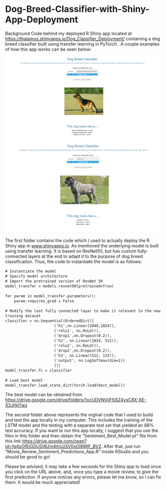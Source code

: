 # Dog-Breed-Classifier-with-Shiny-App-Deployment
Background Code behind my deployed R Shiny app located at https://thalamus.shinyapps.io/Dog_Classifier_Deployment/
containing a dog breed classifier built using transfer learning in PyTorch . A couple examples of how this app works can be seen below:

![German Sheppard](Dog_Breed_Class_ex_gs.png)
![Mastiff](Dog_Breed_Class_ex_m.png)

The first folder contains the code which I used to actually deploy the R Shiny app in www.shinyapps.io. As mentioned the underlying model is built using transfer learning. It is based on ResNet50, but has custom fully-connected layers at the end to adapt it to the purpose of dog breed classification. Thus, the code to instantiate the model is as follows:

    # Instantiate the model
    # Specify model architecture 
    # Import the pretrained version of ResNet 50
    model_transfer = models.resnet50(pretrained=True)

    for param in model_transfer.parameters():
        param.requires_grad = False
    
    # Modify the last fully connected layar to make it relevant to the new training dataset
    classifier = nn.Sequential(OrderedDict([
                          ('h1',nn.Linear(2048,1024)),
                          ('relu1', nn.ReLU()), 
                          ('drop1',nn.Dropout(0.2)),
                          ('h2', nn.Linear(1024, 512)),
                          ('relu2', nn.ReLU()),
                          ('drop2',nn.Dropout(0.2)),
                          ('h3', nn.Linear(512, 133)),
                          ('output', nn.LogSoftmax(dim=1))
                          ]))
    model_transfer.fc = classifier
    
    # Load best model
    model_transfer.load_state_dict(torch.load(best_model))

The best model can be obtained from https://drive.google.com/drive/folders/1ocUDVNVijF5j5Z4ysC8X-XE-X3JHpTwz  

The second folder above represents the orginal code that I used to build and test the app locally in my computer. This includes the training of the LSTM model and the testing with a separate test set that yielded an 88% test accuracy. If you want to run this app locally, I suggest that you use the files in this folder and then obtain the "Sentiment_Best_Model.pt" file from this link https://drive.google.com/open?id=1g4zOfEiGDUGWJm4mUz5V0xGl8WlF_BV2. After that, just run "Movie_Review_Sentiment_Predictions_App.R" inside RStudio and you should be good to go!

Please be advised, it may take a few seconds for the Shiny app to load once you click on the URL above, and, once you type a movie review, to give the first prediction. If anyone notices any errors, please let me know, so I can fix them. It would be much appreciated!

